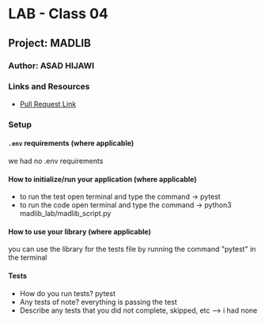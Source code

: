 # LAB - Class 04

## Project: MADLIB

### Author: ASAD HIJAWI

### Links and Resources

- [Pull Request Link](https://github.com/asadhijj/math-series/pull/1)


### Setup

#### `.env` requirements (where applicable)

we had no .env requirements

#### How to initialize/run your application (where applicable)

- to run the test open terminal and type the command -> pytest
- to run the code open terminal and type the command -> python3 madlib_lab/madlib_script.py

#### How to use your library (where applicable)
you can use the library for the tests file by running the command "pytest" in the terminal

#### Tests

- How do you run tests? pytest
- Any tests of note? everything is passing the test 
- Describe any tests that you did not complete, skipped, etc --> i had none